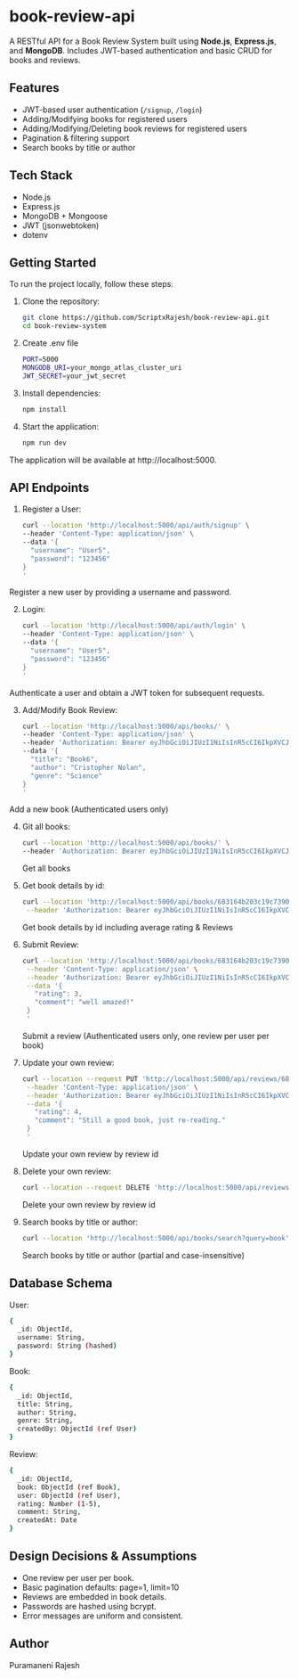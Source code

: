 # book-review-api

A RESTful API for a Book Review System built using **Node.js**, **Express.js**, and **MongoDB**. Includes JWT-based authentication and basic CRUD for books and reviews.

## Features

- JWT-based user authentication (`/signup`, `/login`)
- Adding/Modifying books for registered users
- Adding/Modifying/Deleting book reviews for registered users
- Pagination & filtering support
- Search books by title or author

## Tech Stack

- Node.js
- Express.js
- MongoDB + Mongoose
- JWT (jsonwebtoken)
- dotenv

## Getting Started

To run the project locally, follow these steps:

1. Clone the repository:

   ```bash
   git clone https://github.com/ScriptxRajesh/book-review-api.git
   cd book-review-system
   ```

2. Create .env file

   ```bash
   PORT=5000
   MONGODB_URI=your_mongo_atlas_cluster_uri
   JWT_SECRET=your_jwt_secret
   ```

3. Install dependencies:
    ```bash
    npm install
    ```

4. Start the application:
    ```bash
    npm run dev
    ```
The application will be available at http://localhost:5000.



## API Endpoints
1. Register a User:
    ```bash
    curl --location 'http://localhost:5000/api/auth/signup' \
    --header 'Content-Type: application/json' \
    --data '{
      "username": "User5",
      "password": "123456"
    }
    '
    ```
Register a new user by providing a username and password.

2. Login:
    ```bash
    curl --location 'http://localhost:5000/api/auth/login' \
    --header 'Content-Type: application/json' \
    --data '{
      "username": "User5",
      "password": "123456"
    }
    '
    ```

 Authenticate a user and obtain a JWT token for subsequent requests.

3. Add/Modify Book Review:
    ```bash
    curl --location 'http://localhost:5000/api/books/' \
    --header 'Content-Type: application/json' \
    --header 'Authorization: Bearer eyJhbGciOiJIUzI1NiIsInR5cCI6IkpXVCJ9.eyJpZCI6IjY4MzBkMjkzY2M0MDNlZjE1Nzc0ZGQxZSIsImlhdCI6MTc0ODAzMjI4NSwiZXhwIjoxNzQ4MTE4Njg1fQ.LylBcXfwy9Ylf-HFP53boTDKtMoAHzLN1lmNwPFTeDc' \
    --data '{
      "title": "Book6",
      "author": "Cristopher Nolan",
      "genre": "Science"
    }
    '
    ```

 Add a new book (Authenticated users only)

4. Git all books:
    ```bash
    curl --location 'http://localhost:5000/api/books/' \
    --header 'Authorization: Bearer eyJhbGciOiJIUzI1NiIsInR5cCI6IkpXVCJ9.eyJpZCI6IjY4MzBkMjkzY2M0MDNlZjE1Nzc0ZGQxZSIsImlhdCI6MTc0ODAzMjI4NSwiZXhwIjoxNzQ4MTE4Njg1fQ.LylBcXfwy9Ylf-HFP53boTDKtMoAHzLN1lmNwPFTeDc'
    ```

    Get all books

5. Get book details by id:
   ```bash
   curl --location 'http://localhost:5000/api/books/683164b203c19c73909df12c' \
    --header 'Authorization: Bearer eyJhbGciOiJIUzI1NiIsInR5cCI6IkpXVCJ9.eyJpZCI6IjY4MzBkMjkzY2M0MDNlZjE1Nzc0ZGQxZSIsImlhdCI6MTc0ODAzMjI4NSwiZXhwIjoxNzQ4MTE4Njg1fQ.LylBcXfwy9Ylf-HFP53boTDKtMoAHzLN1lmNwPFTeDc'
   ```

   Get book details by id including average rating & Reviews

6. Submit Review:
   ```bash
   curl --location 'http://localhost:5000/api/books/683164b203c19c73909df12c/reviews' \
    --header 'Content-Type: application/json' \
    --header 'Authorization: Bearer eyJhbGciOiJIUzI1NiIsInR5cCI6IkpXVCJ9.eyJpZCI6IjY4MzBkMjkzY2M0MDNlZjE1Nzc0ZGQxZSIsImlhdCI6MTc0ODAzMjI4NSwiZXhwIjoxNzQ4MTE4Njg1fQ.LylBcXfwy9Ylf-HFP53boTDKtMoAHzLN1lmNwPFTeDc' \
    --data '{
      "rating": 3,
      "comment": "well amazed!"
    }
    '
   ```

   Submit a review (Authenticated users only, one review per user per book)

7. Update your own review:
   ```bash
   curl --location --request PUT 'http://localhost:5000/api/reviews/6830df63e5f5850de957206a' \
    --header 'Content-Type: application/json' \
    --header 'Authorization: Bearer eyJhbGciOiJIUzI1NiIsInR5cCI6IkpXVCJ9.eyJpZCI6IjY4MzBkMjkzY2M0MDNlZjE1Nzc0ZGQxZSIsImlhdCI6MTc0ODAzMjI4NSwiZXhwIjoxNzQ4MTE4Njg1fQ.LylBcXfwy9Ylf-HFP53boTDKtMoAHzLN1lmNwPFTeDc' \
    --data '{
      "rating": 4,
      "comment": "Still a good book, just re-reading."
    }
    '
   ```

   Update your own review by review id


8. Delete your own review:
   ```bash
   curl --location --request DELETE 'http://localhost:5000/api/reviews/6830df63e5f5850de957206a'
   ```

   Delete your own review by review id

9. Search books by title or author:
   ```bash
   curl --location 'http://localhost:5000/api/books/search?query=book'
   ```

   Search books by title or author (partial and case-insensitive)



## Database Schema

User:
  ```bash
  {
    _id: ObjectId,
    username: String,
    password: String (hashed)
  }
  ```


Book:
  ```bash
  {
    _id: ObjectId,
    title: String,
    author: String,
    genre: String,
    createdBy: ObjectId (ref User)
  }
  ```


Review:
  ```bash
  {
    _id: ObjectId,
    book: ObjectId (ref Book),
    user: ObjectId (ref User),
    rating: Number (1-5),
    comment: String,
    createdAt: Date
  }
  ```


## Design Decisions & Assumptions
 - One review per user per book.
 - Basic pagination defaults: page=1, limit=10
 - Reviews are embedded in book details.
 - Passwords are hashed using bcrypt.
 - Error messages are uniform and consistent.

## Author
Puramaneni Rajesh
